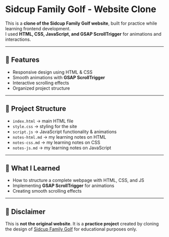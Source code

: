# Sidcup Family Golf - Website Clone

This is a **clone of the Sidcup Family Golf website**, built for practice while learning frontend development.  
I used **HTML, CSS, JavaScript, and GSAP ScrollTrigger** for animations and interactions.  

---

## 📌 Features
- Responsive design using HTML & CSS  
- Smooth animations with **GSAP ScrollTrigger**  
- Interactive scrolling effects  
- Organized project structure  

---

## 📂 Project Structure
- `index.html` → main HTML file  
- `style.css` → styling for the site  
- `script.js` → JavaScript functionality & animations  
- `notes-html.md` → my learning notes on HTML  
- `notes-css.md` → my learning notes on CSS  
- `notes-js.md` → my learning notes on JavaScript  

---

## 🎯 What I Learned
- How to structure a complete webpage with HTML, CSS, and JS  
- Implementing **GSAP ScrollTrigger** for animations  
- Creating smooth scrolling effects  
  

---

## 📖 Disclaimer
This is **not the original website**. It is a **practice project** created by cloning the design of [Sidcup Family Golf](https://sidcupfamilygolf.com/) for educational purposes only.
